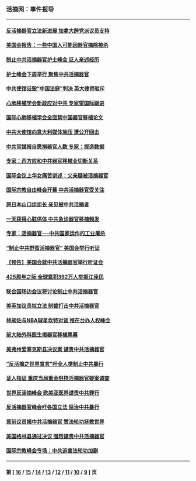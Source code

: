 ### 活摘网：事件报导
---
#### [反活摘器官立法新进展 加拿大跨党派议员支持](../../pages/nf5877/n13876061.md?12020430) 
#### [美国会报告：一些中国人可能因器官摘除被杀](../../pages/nf5877/n13867964.md?12020430) 
#### [制止中共活摘器官护士峰会 证人亲述经历](../../pages/nf5877/n13859007.md?12020430) 
#### [护士峰会下周举行 聚焦中共活摘器官](../../pages/nf5877/n13855418.md?12020430) 
#### [中共使馆诋毁“中国法庭”判决 英大律师驳斥](../../pages/nf5877/n13833945.md?12020430) 
#### [心肺移植学会新政应对中共 专家望国际跟进](../../pages/nf5877/n13829043.md?12020430) 
#### [国际心肺移植学会全面禁中国器官移植论文](../../pages/nf5877/n13827785.md?12020430) 
#### [中共大使馆向意大利媒体施压 遭公开回击](../../pages/nf5877/n13826038.md?12020430) 
#### [中共官媒报自愿捐器官人数 专家：捏造数据](../../pages/nf5877/n13814130.md?12020430) 
#### [专家：西方应和中共器官移植业切断关系](../../pages/nf5877/n13772828.md?12020430) 
#### [国际会议上华女痛苦讲述：父亲疑被活摘器官](../../pages/nf5877/n13771583.md?12020430) 
#### [国际宗教自由峰会开幕 中共活摘器官受关注](../../pages/nf5877/n13769995.md?12020430) 
#### [原日本山口组组长 亲见被中共活摘者](../../pages/nf5877/n13767360.md?12020430) 
#### [一天获得心脏供体 中共急诊器官移植频发](../../pages/nf5877/n13764689.md?12020430) 
#### [专家：活摘器官──中共国家运作的工业屠杀](../../pages/nf5877/n13761178.md?12020430) 
#### [“制止中共野蛮活摘器官” 美国会举行听证](../../pages/nf5877/n13735831.md?12020430) 
#### [【预告】美国会就中共活摘器官举行听证会](../../pages/nf5877/n13732843.md?12020430) 
#### [425周年之际 全球累积392万人举报江泽民](../../pages/nf5877/n13719232.md?12020430) 
#### [联合国场边会议将讨论制止中共活摘器官](../../pages/nf5877/n13656361.md?12020430) 
#### [美英加议员拟立法 制裁打击中共活摘器官](../../pages/nf5877/n13430251.md?12020430) 
#### [林昶佐与NBA球星坎特对谈 推在台办人权峰会](../../pages/nf5877/n13414467.md?12020430) 
#### [前大陆外科医生揭器官移植黑幕](../../pages/nf5877/n13401416.md?12020430) 
#### [美弗州爱塞克斯县决议案 谴责中共活摘器官](../../pages/nf5877/n13320919.md?12020430) 
#### [“反活摘之世界宣言”吁全人类制止中共暴行](../../pages/nf5877/n13259730.md?12020430) 
#### [证人指证 重庆当局重金阻挠活摘器官疑案调查](../../pages/nf5877/n13259127.md?12020430) 
#### [世界反活摘峰会 欧美亚医界谴责中共罪行](../../pages/nf5877/n13253550.md?12020430) 
#### [反活摘器官峰会吁各国立法 惩治中共暴行](../../pages/nf5877/n13245052.md?12020430) 
#### [意前议员揭中共活摘器官 赞法轮功拯救世界](../../pages/nf5877/n13203445.md?12020430) 
#### [美国格林县通过决议 强烈谴责中共活摘器官](../../pages/nf5877/n13119367.md?12020430) 
#### [国际宗教峰会专场：中共迫害法轮功加剧](../../pages/nf5877/n13088279.md?12020430) 

---
#### 第 [ [16](./16.md?12020430) / [15](./15.md?12020430) / [14](./14.md?12020430) / [13](./13.md?12020430) / [12](./12.md?12020430) / [11](./11.md?12020430) / [10](./10.md?12020430) / [9](./9.md?12020430) ] 页

